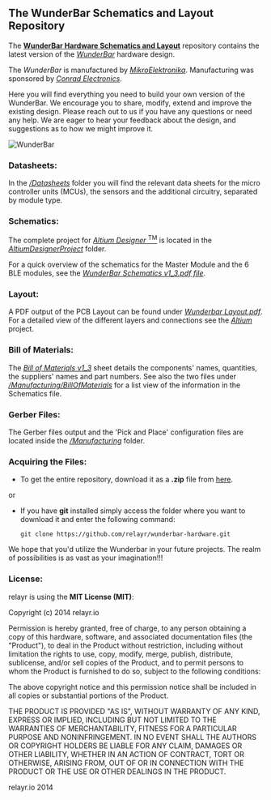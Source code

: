 The WunderBar Schematics and Layout Repository
------------

The **[WunderBar Hardware Schematics and Layout](https://github.com/relayr/wunderbar-hardware)** repository contains the latest version of the *[WunderBar](https://relayr.io/wunderbar)* hardware design.

The *WunderBar* is manufactured by *[MikroElektronika](http://www.mikroe.com/wunderbar)*.   Manufacturing was sponsored by *[Conrad Electronics](http://www.conrad.de)*.

Here you will find everything you need to build your own version of the WunderBar. We encourage you to share, modify, extend and improve the existing design. Please reach out to us if you have any questions or need any help. We are eager to hear your feedback about the design, and suggestions as to how we might improve it.


![WunderBar](assets/packaging.jpg)


### Datasheets:
In the *[/Datasheets](https://github.com/relayr/wunderbar-hardware/tree/master/Datasheets)* folder you will find the relevant data sheets for the micro controller units (MCUs), the sensors and the additional circuitry, separated by module type.

### Schematics:
The complete project for [*Altium Designer* <sup>TM</sup>](http://www.altium.com/altium-designer/overview) is located in the *[AltiumDesignerProject](https://github.com/relayr/wunderbar-hardware/tree/master/AltiumDesignerProject)* folder.

For a quick overview of the schematics for the Master Module and the 6 BLE modules, see the  *[WunderBar Schematics v1_3.pdf file](https://github.com/relayr/wunderbar-hardware/blob/master/WunderBar%20Schematics%20v1_3.pdf)*.

### Layout:
A PDF output of the PCB Layout can be found under *[Wunderbar Layout.pdf](https://github.com/relayr/wunderbar-hardware/blob/master/WunerBar%20Layout%20v1_3.pdf)*. For a detailed view of the different layers and connections see the *[Altium](http://www.altium.com/altium-designer/overview)* project.

### Bill of Materials:
The *[Bill of Materials v1_3](https://github.com/relayr/wunderbar-hardware/blob/master/Bill%20of%20Materials%20v1_3.xls)* sheet details the components' names, quantities, the suppliers' names and part numbers. See also the two files under *[/Manufacturing/BillOfMaterials](https://github.com/relayr/wunderbar-hardware/tree/master/Manufacturing/BillOfMaterials)* for a list view of the information in the Schematics file.

### Gerber Files:
The Gerber files output and the 'Pick and Place' configuration files are located inside the [*/Manufacturing*](https://github.com/relayr/wunderbar-hardware/tree/master/Manufacturing) folder.

### Acquiring the Files:
* To get the entire repository, download it as a **.zip** file from [here](https://github.com/relayr/wunderbar-hardware/archive/master.zip).

or

* If you have **git** installed simply access the folder where you want to download it and enter the following command:

	`git clone https://github.com/relayr/wunderbar-hardware.git`


We hope that you'd utilize the Wunderbar in your future projects. The realm of possibilities is as vast as your imagination!!!

### License:

relayr is using the **MIT License (MIT)**:

Copyright (c) 2014 relayr.io

Permission is hereby granted, free of charge, to any person obtaining a copy of this hardware, software, and associated documentation files (the "Product"), to deal in the Product without restriction, including without limitation the rights to use, copy, modify, merge, publish, distribute, sublicense, and/or sell copies of the Product, and to permit persons to whom the Product is furnished to do so, subject to the following conditions:

The above copyright notice and this permission notice shall be included in all copies or substantial portions of the Product.

THE PRODUCT IS PROVIDED "AS IS", WITHOUT WARRANTY OF ANY KIND, EXPRESS OR IMPLIED, INCLUDING BUT NOT LIMITED TO THE WARRANTIES OF MERCHANTABILITY, FITNESS FOR A PARTICULAR PURPOSE AND NONINFRINGEMENT. IN NO EVENT SHALL THE AUTHORS OR COPYRIGHT HOLDERS BE LIABLE FOR ANY CLAIM, DAMAGES OR OTHER LIABILITY, WHETHER IN AN ACTION OF CONTRACT, TORT OR OTHERWISE, ARISING FROM, OUT OF OR IN CONNECTION WITH THE PRODUCT OR THE USE OR OTHER DEALINGS IN THE PRODUCT.

relayr.io 2014
